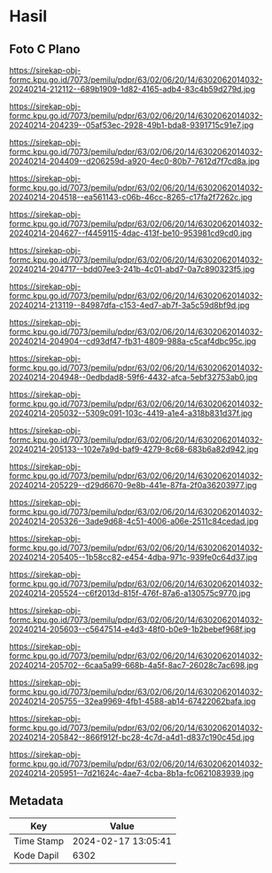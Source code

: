 # Hasil

## Foto C Plano

https://sirekap-obj-formc.kpu.go.id/7073/pemilu/pdpr/63/02/06/20/14/6302062014032-20240214-212112--689b1909-1d82-4165-adb4-83c4b59d279d.jpg

https://sirekap-obj-formc.kpu.go.id/7073/pemilu/pdpr/63/02/06/20/14/6302062014032-20240214-204239--05af53ec-2928-49b1-bda8-9391715c91e7.jpg

https://sirekap-obj-formc.kpu.go.id/7073/pemilu/pdpr/63/02/06/20/14/6302062014032-20240214-204409--d206259d-a920-4ec0-80b7-7612d7f7cd8a.jpg

https://sirekap-obj-formc.kpu.go.id/7073/pemilu/pdpr/63/02/06/20/14/6302062014032-20240214-204518--ea561143-c06b-46cc-8265-c17fa2f7262c.jpg

https://sirekap-obj-formc.kpu.go.id/7073/pemilu/pdpr/63/02/06/20/14/6302062014032-20240214-204627--f4459115-4dac-413f-be10-953981cd9cd0.jpg

https://sirekap-obj-formc.kpu.go.id/7073/pemilu/pdpr/63/02/06/20/14/6302062014032-20240214-204717--bdd07ee3-241b-4c01-abd7-0a7c890323f5.jpg

https://sirekap-obj-formc.kpu.go.id/7073/pemilu/pdpr/63/02/06/20/14/6302062014032-20240214-213119--84987dfa-c153-4ed7-ab7f-3a5c59d8bf9d.jpg

https://sirekap-obj-formc.kpu.go.id/7073/pemilu/pdpr/63/02/06/20/14/6302062014032-20240214-204904--cd93df47-fb31-4809-988a-c5caf4dbc95c.jpg

https://sirekap-obj-formc.kpu.go.id/7073/pemilu/pdpr/63/02/06/20/14/6302062014032-20240214-204948--0edbdad8-59f6-4432-afca-5ebf32753ab0.jpg

https://sirekap-obj-formc.kpu.go.id/7073/pemilu/pdpr/63/02/06/20/14/6302062014032-20240214-205032--5309c091-103c-4419-a1e4-a318b831d37f.jpg

https://sirekap-obj-formc.kpu.go.id/7073/pemilu/pdpr/63/02/06/20/14/6302062014032-20240214-205133--102e7a9d-baf9-4279-8c68-683b6a82d942.jpg

https://sirekap-obj-formc.kpu.go.id/7073/pemilu/pdpr/63/02/06/20/14/6302062014032-20240214-205229--d29d6670-9e8b-441e-87fa-2f0a36203977.jpg

https://sirekap-obj-formc.kpu.go.id/7073/pemilu/pdpr/63/02/06/20/14/6302062014032-20240214-205326--3ade9d68-4c51-4006-a06e-2511c84cedad.jpg

https://sirekap-obj-formc.kpu.go.id/7073/pemilu/pdpr/63/02/06/20/14/6302062014032-20240214-205405--1b58cc82-e454-4dba-971c-939fe0c64d37.jpg

https://sirekap-obj-formc.kpu.go.id/7073/pemilu/pdpr/63/02/06/20/14/6302062014032-20240214-205524--c6f2013d-815f-476f-87a6-a130575c9770.jpg

https://sirekap-obj-formc.kpu.go.id/7073/pemilu/pdpr/63/02/06/20/14/6302062014032-20240214-205603--c5647514-e4d3-48f0-b0e9-1b2bebef968f.jpg

https://sirekap-obj-formc.kpu.go.id/7073/pemilu/pdpr/63/02/06/20/14/6302062014032-20240214-205702--6caa5a99-668b-4a5f-8ac7-26028c7ac698.jpg

https://sirekap-obj-formc.kpu.go.id/7073/pemilu/pdpr/63/02/06/20/14/6302062014032-20240214-205755--32ea9969-4fb1-4588-ab14-67422062bafa.jpg

https://sirekap-obj-formc.kpu.go.id/7073/pemilu/pdpr/63/02/06/20/14/6302062014032-20240214-205842--866f912f-bc28-4c7d-a4d1-d837c190c45d.jpg

https://sirekap-obj-formc.kpu.go.id/7073/pemilu/pdpr/63/02/06/20/14/6302062014032-20240214-205951--7d21624c-4ae7-4cba-8b1a-fc0621083939.jpg


## Metadata

| Key        | Value               |
| ---------- | ------------------- |
| Time Stamp | 2024-02-17 13:05:41 |
| Kode Dapil | 6302                |



